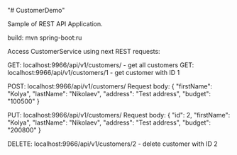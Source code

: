 "# CustomerDemo" 

Sample of REST API Application.

build: mvn spring-boot:ru

Access CustomerService using next REST requests:

GET: localhost:9966/api/v1/customers/ - get all customers 
GET: localhost:9966/api/v1/customers/1 - get customer with ID 1

POST: localhost:9966/api/v1/customers/ 
Request body: { "firstName": "Kolya", "lastName": "Nikolaev", "address": "Test address", "budget": "100500" }

PUT: localhost:9966/api/v1/customers/ 
Request body: { "id": 2, "firstName": "Kolya", "lastName": "Nikolaev", "address": "Test address", "budget": "200800" }

DELETE: localhost:9966/api/v1/customers/2 - delete customer with ID 2